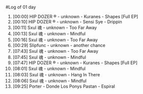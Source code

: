 #Log of 01 day

1. [00:00] HIP DOZER ® - unknown - Kuranes - Shapes [Full EP]
1. [00:10] HIP DOZER ® - unknown - Sensi Sye - Drippin
1. [00:11] Sxul 魂 - unknown - Too Far Away
1. [00:13] Sxul 魂 - unknown - Mindful
1. [00:16] Sxul 魂 - unknown - Too Far Away
1. [00:29] Slipfunc - unknown - another chance
1. [07:43] Sxul 魂 - unknown - Too Far Away
1. [07:45] Sxul 魂 - unknown - Mindful
1. [07:47] HIP DOZER ® - unknown - Kuranes - Shapes [Full EP]
1. [08:01] Sxul 魂 - unknown - Mindful
1. [08:03] Sxul 魂 - unknown - Hang In There
1. [08:06] Sxul 魂 - unknown - Mindful
1. [09:25] Porter - Donde Los Ponys Pastan - Espiral
